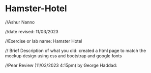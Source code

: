 # Hamster-Hotel
//Ashur Nanno

//date revised: 11/03/2023

//Exercise or lab name: Hamster Hotel

// Brief Description of what you did: created a html page to match the mockup design using css and bootstrap and google fonts

//Pear Review (11/03/2023  4:15pm) by George Haddad: 
